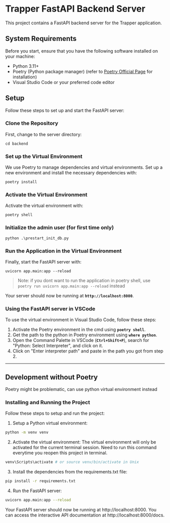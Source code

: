 # **Trapper FastAPI Backend Server**

This project contains a FastAPI backend server for the Trapper application.

## **System Requirements**

Before you start, ensure that you have the following software installed on your machine:

- Python 3.11+
- Poetry (Python package manager) (refer to [Poetry Official Page](https://python-poetry.org/docs/) for installation)
- Visual Studio Code or your preferred code editor

## **Setup**

Follow these steps to set up and start the FastAPI server:

### **Clone the Repository**

First, change to the server directory:

```
cd backend
```

### **Set up the Virtual Environment**

We use Poetry to manage dependencies and virtual environments. Set up a new environment and install the necessary dependencies with:

```
poetry install
```

### **Activate the Virtual Environment**

Activate the virtual environment with:

```
poetry shell
```

### **Initialize the admin user (for first time only)**

```
python .\prestart_init_db.py
```

### **Run the Application in the Virtual Environment**

Finally, start the FastAPI server with:

```
uvicorn app.main:app --reload
```

> Note: if you dont want to run the application in poetry shell, use `poetry run uvicorn app.main:app --reload` instead

Your server should now be running at **`http://localhost:8000`**.

### **Using the FastAPI server in VSCode**

To use the virtual environment in Visual Studio Code, follow these steps:

1. Activate the Poetry environment in the cmd using **`poetry shell`**.
2. Get the path to the python in Poetry environment using **`where python`**.
3. Open the Command Palette in VSCode (**`Ctrl+Shift+P`**), search for "Python: Select Interpreter", and click on it.
4. Click on "Enter interpreter path" and paste in the path you got from step 2.

---

## Development without Poetry

Poetry might be problematic, can use python virtual environment instead

### Installing and Running the Project

Follow these steps to setup and run the project:

1. Setup a Python virtual environment:

```bash
python -m venv venv
```

2. Activate the virtual environment:
   The virtual environment will only be activated for the current terminal session. Need to run this command everytime you reopen this project in terminal.

```bash
venv\Scripts\activate # or source venv/bin/activate in Unix
```

3. Install the dependencies from the requirements.txt file:

```bash
pip install -r requirements.txt
```

4. Run the FastAPI server:

```bash
uvicorn app.main:app --reload
```

Your FastAPI server should now be running at http://localhost:8000. You can access the interactive API documentation at http://localhost:8000/docs.
